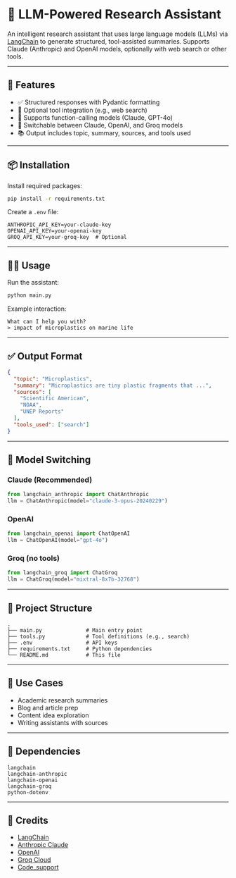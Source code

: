 # 🧠 LLM-Powered Research Assistant

An intelligent research assistant that uses large language models (LLMs) via [LangChain](https://www.langchain.com/) to generate structured, tool-assisted summaries. Supports Claude (Anthropic) and OpenAI models, optionally with web search or other tools.

---

## 🚀 Features

- ✅ Structured responses with Pydantic formatting
- 🔧 Optional tool integration (e.g., web search)
- 🤖 Supports function-calling models (Claude, GPT-4o)
- 🔄 Switchable between Claude, OpenAI, and Groq models
- 📚 Output includes topic, summary, sources, and tools used

---

## 📦 Installation

Install required packages:

```bash
pip install -r requirements.txt
```

Create a `.env` file:

```
ANTHROPIC_API_KEY=your-claude-key
OPENAI_API_KEY=your-openai-key
GROQ_API_KEY=your-groq-key  # Optional
```

---

## 🧑‍💻 Usage

Run the assistant:

```bash
python main.py
```

Example interaction:
```
What can I help you with?
> impact of microplastics on marine life
```

---

## ✅ Output Format

```json
{
  "topic": "Microplastics",
  "summary": "Microplastics are tiny plastic fragments that ...",
  "sources": [
    "Scientific American",
    "NOAA",
    "UNEP Reports"
  ],
  "tools_used": ["search"]
}
```

---

## 🔁 Model Switching

### Claude (Recommended)
```python
from langchain_anthropic import ChatAnthropic
llm = ChatAnthropic(model="claude-3-opus-20240229")
```

### OpenAI
```python
from langchain_openai import ChatOpenAI
llm = ChatOpenAI(model="gpt-4o")
```

### Groq (no tools)
```python
from langchain_groq import ChatGroq
llm = ChatGroq(model="mixtral-8x7b-32768")
```

---

## 📁 Project Structure

```
.
├── main.py              # Main entry point
├── tools.py             # Tool definitions (e.g., search)
├── .env                 # API keys
├── requirements.txt     # Python dependencies
└── README.md            # This file
```

---

## 🧠 Use Cases

- Academic research summaries
- Blog and article prep
- Content idea exploration
- Writing assistants with sources

---

## 🧩 Dependencies

```text
langchain
langchain-anthropic
langchain-openai
langchain-groq
python-dotenv
```

---

## 🙏 Credits

- [LangChain](https://www.langchain.com/)
- [Anthropic Claude](https://www.anthropic.com/)
- [OpenAI](https://platform.openai.com/)
- [Groq Cloud](https://console.groq.com/)
- [Code_support](TechWhttps://www.youtube.com/@TechWithTimithTim)